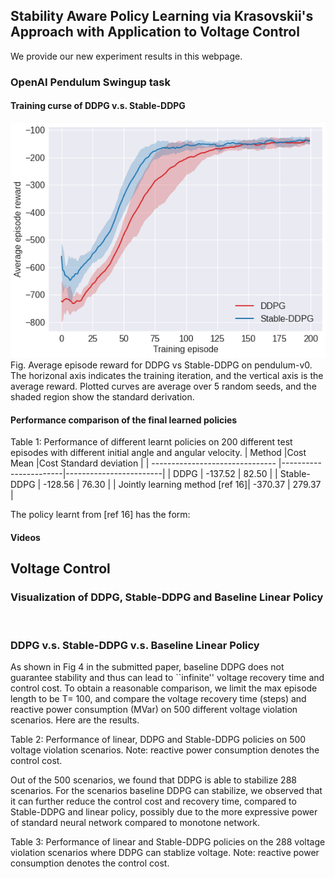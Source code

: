 ## Stability Aware Policy Learning via Krasovskii's Approach with Application to Voltage Control

We provide our new experiment results in this webpage.

### OpenAI Pendulum Swingup task

#### Training curse of DDPG v.s. Stable-DDPG
<img src="training.png" class="img-responsive" alt=""> </div>
Fig. Average episode reward for DDPG vs Stable-DDPG on pendulum-v0. The horizonal axis indicates the training iteration, and the vertical axis is the average reward. Plotted curves are average over 5 random seeds, and the shaded region show the standard derivation.

#### Performance comparison of the final learned policies

Table 1: Performance of different learnt policies on 200 different test episodes with different initial angle and angular velocity.
| Method                          |Cost Mean              |Cost Standard deviation |
| ------------------------------- |-----------------------|------------------------|
| DDPG                            | -137.52               |  82.50                 |
| Stable-DDPG                     | -128.56               |  76.30                 |
| Jointly learning method [ref 16]| -370.37               |  279.37                |

The policy learnt from [ref 16] has the form: 

#### Videos


## Voltage Control

### Visualization of DDPG, Stable-DDPG and Baseline Linear Policy
<img src="policy.png" class="img-responsive" alt=""> </div>

### DDPG v.s. Stable-DDPG v.s. Baseline Linear Policy

As shown in Fig 4 in the submitted paper, baseline DDPG does not guarantee stability and thus can lead to ``infinite'' voltage recovery time and control cost. To obtain a reasonable comparison, we limit the max episode length to be T= 100, and compare the voltage recovery time (steps) and reactive power consumption (MVar) on 500 different voltage violation scenarios. Here are the results.

Table 2: Performance of linear, DDPG and Stable-DDPG policies on 500 voltage violation scenarios. Note: reactive power consumption denotes the control cost.


Out of the 500 scenarios, we found that DDPG is able to stabilize 288 scenarios. For the scenarios baseline DDPG can stabilize, we observed that it can further reduce the control cost and recovery time, compared to Stable-DDPG and linear policy, possibly due to the more expressive power of standard neural network compared to monotone network.

Table 3: Performance of linear and Stable-DDPG policies on the 288 voltage violation scenarios where DDPG can stablize voltage. Note: reactive power consumption denotes the control cost.

